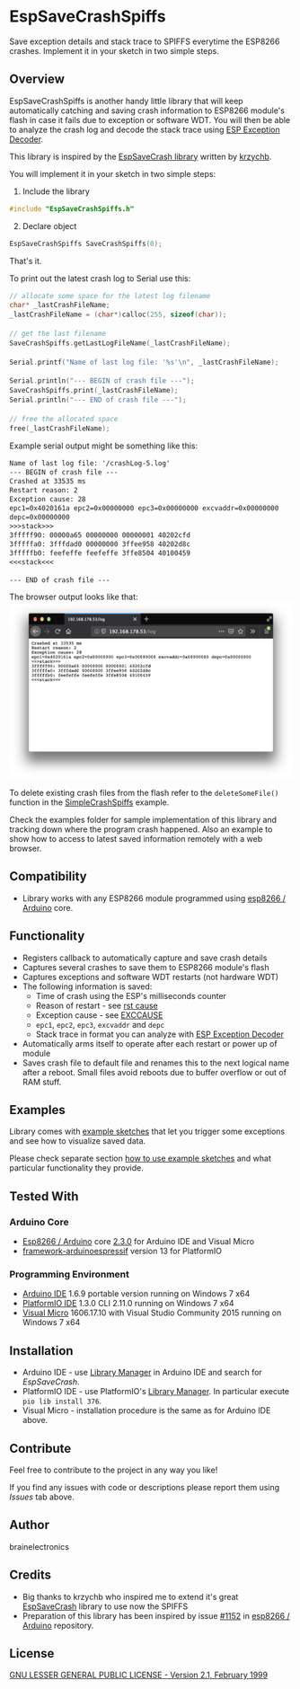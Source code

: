 # EspSaveCrashSpiffs
<!-- [![Build Status](https://travis-ci.org/brainelectronics/EspSaveCrashSpiffs.svg?branch=master)](https://travis-ci.org/brainelectronics/EspSaveCrashSpiffs) -->

Save exception details and stack trace to SPIFFS everytime the ESP8266 crashes. Implement it in your sketch in two simple steps.


## Overview

EspSaveCrashSpiffs is another handy little library that will keep automatically catching and saving crash information to ESP8266 module's flash in case it fails due to exception or software WDT. You will then be able to analyze the crash log and decode the stack trace using [ESP Exception Decoder](https://github.com/me-no-dev/EspExceptionDecoder).

This library is inspired by the [EspSaveCrash library](https://github.com/krzychb/EspSaveCrash) written by [krzychb](https://github.com/krzychb).

You will implement it in your sketch in two simple steps:

1. Include the library
  ```cpp
  #include "EspSaveCrashSpiffs.h"
  ```

2. Declare object
  ```cpp
EspSaveCrashSpiffs SaveCrashSpiffs(0);
```

That's it.

To print out the latest crash log to Serial use this:
  ```cpp
  // allocate some space for the latest log filename
  char* _lastCrashFileName;
  _lastCrashFileName = (char*)calloc(255, sizeof(char));

  // get the last filename
  SaveCrashSpiffs.getLastLogFileName(_lastCrashFileName);

  Serial.printf("Name of last log file: '%s'\n", _lastCrashFileName);

  Serial.println("--- BEGIN of crash file ---");
  SaveCrashSpiffs.print(_lastCrashFileName);
  Serial.println("--- END of crash file ---");

  // free the allocated space
  free(_lastCrashFileName);
  ```

Example serial output might be something like this:
  ```
 Name of last log file: '/crashLog-5.log'
--- BEGIN of crash file ---
Crashed at 33535 ms
Restart reason: 2
Exception cause: 28
epc1=0x4020161a epc2=0x00000000 epc3=0x00000000 excvaddr=0x00000000 depc=0x00000000
>>>stack>>>
3fffff90: 00000a65 00000000 00000001 40202cfd
3fffffa0: 3fffdad0 00000000 3ffee958 40202d8c
3fffffb0: feefeffe feefeffe 3ffe8504 40100459
<<<stack<<<

--- END of crash file ---
  ```

The browser output looks like that:
![alt text](extras/crash-info-in-web-browser.png "Sample crash information in a web browser")

To delete existing crash files from the flash refer to the `deleteSomeFile()` function in the [SimpleCrashSpiffs](https://github.com/brainelectronics/EspSaveCrashSpiffs/blob/master/examples/SimpleCrashSpiffs/SimpleCrashSpiffs.ino) example.

Check the examples folder for sample implementation of this library and tracking down where the program crash happened. Also an example to show how to access to latest saved information remotely with a web browser.


## Compatibility

* Library works with any ESP8266 module programmed using [esp8266 / Arduino](https://github.com/esp8266/Arduino) core.


## Functionality

* Registers callback to automatically capture and save crash details
* Captures several crashes to save them to ESP8266 module's flash
* Captures exceptions and software WDT restarts (not hardware WDT)
* The following information is saved:
  * Time of crash using the ESP's milliseconds counter
  * Reason of restart - see [rst cause](https://arduino-esp8266.readthedocs.io/en/latest/boards.html#rst-cause)
  * Exception cause - see [EXCCAUSE](https://arduino-esp8266.readthedocs.io/en/latest/exception_causes.html)
  * `epc1`, `epc2`, `epc3`, `excvaddr` and `depc`
  * Stack trace in format you can analyze with [ESP Exception Decoder](https://github.com/me-no-dev/EspExceptionDecoder)
* Automatically arms itself to operate after each restart or power up of module
* Saves crash file to default file and renames this to the next logical name after a reboot. Small files avoid reboots due to buffer overflow or out of RAM stuff.


## Examples

Library comes with [example sketches](https://github.com/krzychb/EspSaveCrash/tree/master/examples) that let you trigger some exceptions and see how to visualize saved data.

Please check separate section [how to use example sketches](examples.md) and what particular functionality they provide.


## Tested With

### Arduino Core

* [Esp8266 / Arduino](https://github.com/esp8266/Arduino) core [2.3.0](https://github.com/esp8266/Arduino/releases/tag/2.3.0) for Arduino IDE and Visual Micro
* [framework-arduinoespressif](http://platformio.org/platforms/espressif) version 13 for PlatformIO


### Programming Environment

* [Arduino IDE](https://www.arduino.cc/en/Main/Software) 1.6.9 portable version running on Windows 7 x64
* [PlatformIO IDE](http://platformio.org/platformio-ide) 1.3.0 CLI 2.11.0 running on Windows 7 x64
* [Visual Micro](http://www.visualmicro.com/) 1606.17.10 with Visual Studio Community 2015 running on Windows 7 x64


## Installation

* Arduino IDE - use [Library Manager](https://www.arduino.cc/en/Guide/Libraries#toc2) in Arduino IDE and search for *EspSaveCrash*.
* PlatformIO IDE - use PlatformIO's [Library Manager](http://docs.platformio.org/en/stable/librarymanager/). In particular execute `pio lib install 376`.
* Visual Micro - installation procedure is the same as for Arduino IDE above.


## Contribute

Feel free to contribute to the project in any way you like!

If you find any issues with code or descriptions please report them using *Issues* tab above.


## Author

brainelectronics


## Credits

* Big thanks to krzychb who inspired me to extend it's great [EspSaveCrash](https://github.com/krzychb/EspSaveCrash) library to use now the SPIFFS
* Preparation of this library has been inspired by issue [#1152](https://github.com/esp8266/Arduino/issues/1152) in [esp8266 / Arduino](https://github.com/esp8266/Arduino) repository.


## License

[GNU LESSER GENERAL PUBLIC LICENSE - Version 2.1, February 1999](LICENSE)
